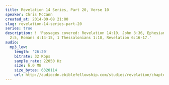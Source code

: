 ```yaml
---
title: Revelation 14 Series, Part 20, Verse 10
speaker: Chris McCann
created_at: 2014-09-08 21:00
slug: revelation-14-series-part-20
series: true
description: ! 'Passages covered: Revelation 14:10, John 3:36, Ephesians 2:3, Romans
  2:5, Romans 4:14-15, 1 Thessalonians 1:10, Revelation 6:16-17.'
audio:
  mp3_low:
    length: '26:20'
    bitrate: 32 Kbps
    sample_rate: 22050 Hz
    size: 6.0 MB
    size_bytes: 6320114
    url: http://audiocdn.ebiblefellowship.com/studies/revelation/chapter-14/2014.09.08_McCann_-_Revelation_14_Series_Part_20.mp3
---
```


